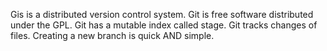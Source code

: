 Gis is a distributed version control system.
Git is free software distributed under the GPL.
Git has a mutable index called stage.
Git tracks changes of files.
Creating a new branch is quick AND simple.
